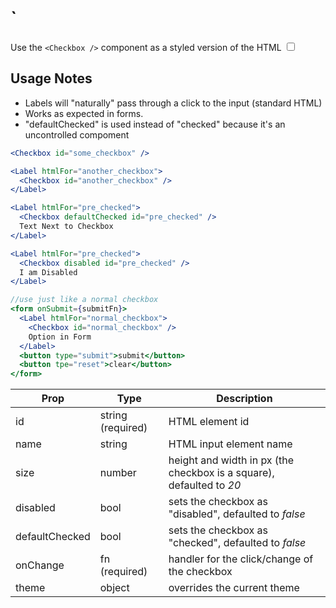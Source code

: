 # `<Checkbox />

Use the `<Checkbox />` component as a styled version of the HTML <input type="checkbox">

## Usage Notes
* Labels will "naturally" pass through a click to the input (standard HTML)
* Works as expected in forms.
* "defaultChecked" is used instead of "checked" because it's an uncontrolled compoment

```jsx
<Checkbox id="some_checkbox" />

<Label htmlFor="another_checkbox">
  <Checkbox id="another_checkbox" />
</Label>

<Label htmlFor="pre_checked">
  <Checkbox defaultChecked id="pre_checked" />
  Text Next to Checkbox
</Label>

<Label htmlFor="pre_checked">
  <Checkbox disabled id="pre_checked" />
  I am Disabled
</Label>

//use just like a normal checkbox
<form onSubmit={submitFn}>
  <Label htmlFor="normal_checkbox">
    <Checkbox id="normal_checkbox" />
    Option in Form
  </Label>
  <button type="submit">submit</button>
  <button tpe="reset">clear</button>
</form>
```


Prop | Type | Description
---|---|---
id | string (required) | HTML element id
name | string | HTML input element name
size | number | height and width in px (the checkbox is a square), defaulted to *20*
disabled | bool | sets the checkbox as "disabled", defaulted to *false*
defaultChecked | bool | sets the checkbox as "checked", defaulted to *false*
onChange | fn (required) | handler for the click/change of the checkbox
theme | object | overrides the current theme
